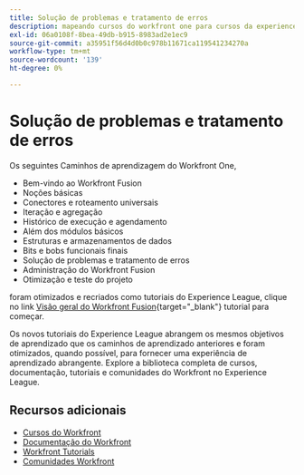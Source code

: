```yaml
---
title: Solução de problemas e tratamento de erros
description: mapeando cursos do workfront one para cursos da experience league
exl-id: 06a0108f-8bea-49db-b915-8983ad2e1ec9
source-git-commit: a35951f56d4d0b0c978b11671ca119541234270a
workflow-type: tm+mt
source-wordcount: '139'
ht-degree: 0%

---
```


# Solução de problemas e tratamento de erros

Os seguintes Caminhos de aprendizagem do Workfront One,

* Bem-vindo ao Workfront Fusion
* Noções básicas
* Conectores e roteamento universais
* Iteração e agregação
* Histórico de execução e agendamento
* Além dos módulos básicos
* Estruturas e armazenamentos de dados
* Bits e bobs funcionais finais
* Solução de problemas e tratamento de erros
* Administração do Workfront Fusion
* Otimização e teste do projeto

foram otimizados e recriados como tutoriais do Experience League, clique no link [Visão geral do Workfront Fusion](https://experienceleague.adobe.com/docs/workfront-learn/tutorials-workfront/fusion/welcome-to-workfront-fusion/workfront-fusion-overview.html?lang=en){target="_blank"} tutorial para começar.

Os novos tutoriais do Experience League abrangem os mesmos objetivos de aprendizado que os caminhos de aprendizado anteriores e foram otimizados, quando possível, para fornecer uma experiência de aprendizado abrangente.  Explore a biblioteca completa de cursos, documentação, tutoriais e comunidades do Workfront no Experience League.

## Recursos adicionais

* [Cursos do Workfront](https://experienceleague.adobe.com/?lang=en&amp;Solution=Workfront#courses)
* [Documentação do Workfront](https://experienceleague.adobe.com/docs/workfront.html)
* [Workfront Tutorials](https://experienceleague.adobe.com/docs/workfront-learn/tutorials-workfront/home.html)
* [Comunidades Workfront](https://experienceleaguecommunities.adobe.com/t5/workfront/ct-p/workfront)
